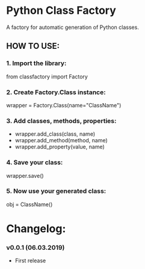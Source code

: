 # Python Class Factory 
A factory for automatic generation of Python classes.
## HOW TO USE:
### 1. Import the library: 
from classfactory import Factory
### 2. Create Factory.Class instance: 
wrapper = Factory.Class(name="ClassName")
### 3. Add classes, methods, properties: 
- wrapper.add_class(class, name)
- wrapper.add_method(method, name)
- wrapper.add_property(value, name)
### 4. Save your class: 
wrapper.save()
### 5. Now use your generated class: 
obj = ClassName()


# Changelog: 
### v0.0.1 (06.03.2019)
- First release

